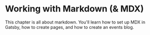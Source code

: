 # Working with Markdown (& MDX)
This chapter is all about markdown. You'll learn how to set up MDX in Gatsby, how to create pages, and how to create an events blog.